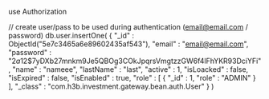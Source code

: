 use Authorization

// create user/pass to be used during authentication (email@email.com / password)
db.user.insertOne( {
	"_id" : ObjectId("5e7c3465a6e89602435af543"),
	"email" : "email@email.com",
	"password" : "$2a$12$7yDXb27mnkm9Je5QBOg3COkJpqrsVmgtzzGW6f4lFhYKR93DciYFi",
	"name" : "nameee",
	"lastName" : "last",
	"active" : 1,
	"isLoacked" : false,
	"isExpired" : false,
	"isEnabled" : true,
	"role" : [
		{
			"_id" : 1,
			"role" : "ADMIN"
		}
	],
	"_class" : "com.h3b.investment.gateway.bean.auth.User"
} )